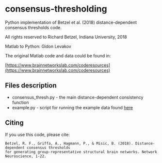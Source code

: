 # consensus-thresholding
Python implementation of Betzel et al. (2018) distance-dependent consensus thresholds code.

All rights reserved to Richard Betzel, Indiana University, 2018

Matlab to Python: Gidon Levakov

The original Matlab code and data could be found in:

[https://www.brainnetworkslab.com/coderesources](https://www.brainnetworkslab.com/coderesources)


## Files description
* consensus_thresh.py - the main distance-dependent consistency function
* example.py - script for running the example data found [here](https://www.brainnetworkslab.com/coderesources)

## Citing

If you use this code, please cite:

    Betzel, R. F., Griffa, A., Hagmann, P., & Misic, B. (2018). Distance-dependent consensus thresholds 
    for generating group-representative structural brain networks. Network Neuroscience, 1-22.





